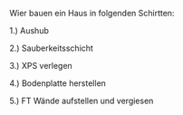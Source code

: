 Wier bauen ein Haus in folgenden Schirtten:

1.) Aushub

2.) Sauberkeitsschicht

3.) XPS verlegen

4.) Bodenplatte herstellen

5.) FT Wände aufstellen und vergiesen
